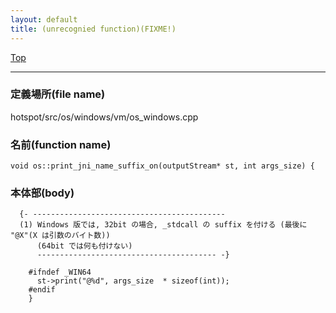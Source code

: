 ```yaml
---
layout: default
title: (unrecognied function)(FIXME!)
---
```

[Top](../index.html)

--- 
### 定義場所(file name)
hotspot/src/os/windows/vm/os_windows.cpp

### 名前(function name)
```
void os::print_jni_name_suffix_on(outputStream* st, int args_size) {
```

### 本体部(body)
```
  {- -------------------------------------------
  (1) Windows 版では, 32bit の場合, _stdcall の suffix を付ける (最後に "@X"(X は引数のバイト数))
      (64bit では何も付けない)
      ---------------------------------------- -}

	#ifndef _WIN64
	  st->print("@%d", args_size  * sizeof(int));
	#endif
	}
	
```



